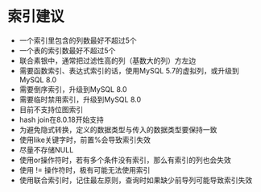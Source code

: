# 索引建议

- 一个索引里包含的列数最好不超过5个
- 一个表的索引数最好不超过5个
- 联合素银中，通常把过滤性高的列（基数大的列）方左边
- 需要函数索引、表达式索引的话，使用MySQL 5.7的虚拟列，或升级到MySQL 8.0
- 需要倒序索引，升级到MySQL 8.0
- 需要临时禁用索引，升级到MySQL 8.0
- 目前不支持位图索引
- hash join在8.0.18开始支持
- 为避免隐式转换，定义的数据类型与传入的数据类型要保持一致
- 使用like关键字时，前置%会导致索引失效
- 尽量不存储NULL
- 使用or操作符时，若有多个条件没有索引，那么有索引的列也会失效
- 使用 != 操作符时，极有可能无法使用索引
- 使用联合索引时，记住最左原则，查询时如果缺少前导列可能导致索引失效